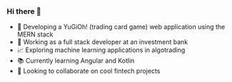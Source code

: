 ### Hi there 👋

- :space_invader: Developing a YuGiOh! (trading card game) web application using the MERN stack
- :necktie: Working as a full stack developer at an investment bank
- :chart_with_upwards_trend: Exploring machine learning applications in algotrading
- :books: Currently learning Angular and Kotlin
- :handshake: Looking to collaborate on cool fintech projects


<!--
**lucaskienast/lucaskienast** is a ✨ _special_ ✨ repository because its `README.md` (this file) appears on your GitHub profile.

Here are some ideas to get you started:

- 🌱 I’m currently learning ...
- 👯 I’m looking to collaborate on ...
- 🤔 I’m looking for help with ...
- 💬 Ask me about ...
- 📫 How to reach me: ...
- 😄 Pronouns: ...
- ⚡ Fun fact: ...
-->
